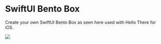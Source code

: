 # SwiftUI Bento Box
Create your own SwiftUI Bento Box as seen here used with Hello There for iOS.

![](hellothere23-bento-rounded.png)
